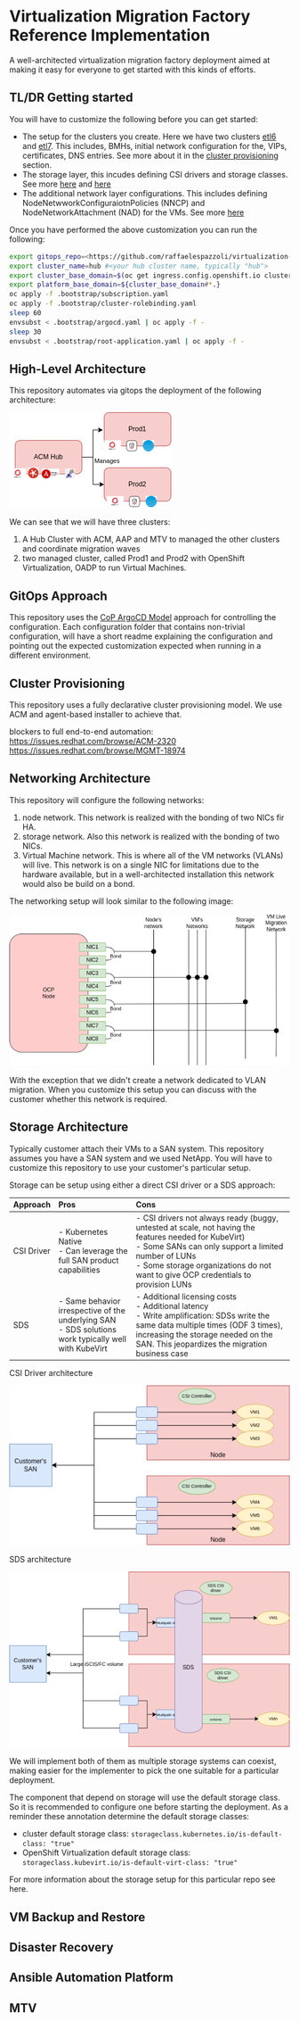 # Virtualization Migration Factory Reference Implementation
A well-architected virtualization migration factory deployment aimed at making it easy for everyone to get started with this kinds of efforts.

## TL/DR Getting started 

You will have to customize the following before you can get started:

- The setup for the clusters you create. Here we have two clusters [etl6](./clusters/hub/overlays/cluster-etl6/) and [etl7](./clusters/hub/overlays/cluster-etl7/). This includes, BMHs, initial network configuration for the, VIPs, certificates, DNS entries. See more about it in the [cluster provisioning](#cluster-provisioning) section.
- The storage layer, this incudes defining CSI drivers and storage classes. See more [here](#storage-architecture) and [here](./storage.md)
- The additional network layer configurations. This includes defining NodeNetwworkConfiguraiotnPolicies (NNCP) and NodeNetworkAttachment (NAD) for the VMs. See more [here](#networking-architecture)

Once you have performed the above customization you can run the following:

```sh
export gitops_repo=<https://github.com/raffaelespazzoli/virtualization-migration-factory-reference-implementation.git #<your newly created repo>>
export cluster_name=hub #<your hub cluster name, typically "hub">
export cluster_base_domain=$(oc get ingress.config.openshift.io cluster --template={{.spec.domain}} | sed -e "s/^apps.//")
export platform_base_domain=${cluster_base_domain#*.}
oc apply -f .bootstrap/subscription.yaml
oc apply -f .bootstrap/cluster-rolebinding.yaml
sleep 60
envsubst < .bootstrap/argocd.yaml | oc apply -f -
sleep 30
envsubst < .bootstrap/root-application.yaml | oc apply -f -
```

## High-Level Architecture

This repository automates via gitops the deployment of the following architecture:

![well-architected migration factory](media/clusters.drawio.png)

We can see that we will have three clusters:

1. A Hub Cluster with ACM, AAP and MTV to managed the other clusters and coordinate migration waves
2. two managed cluster, called Prod1 and Prod2 with OpenShift Virtualization, OADP to run Virtual Machines.


## GitOps Approach

This repository uses the [CoP ArgoCD Model](https://github.com/redhat-cop/gitops-standards-repo-template) approach for controlling the configuration.
Each configuration folder that contains non-trivial configuration, will have a short readme explaining the configuration and pointing out the expected customization expected when running in a different environment.

## Cluster Provisioning

This repository uses a fully declarative cluster provisioning model. We use ACM and agent-based installer to achieve that.


blockers to full end-to-end automation:
https://issues.redhat.com/browse/ACM-2320
https://issues.redhat.com/browse/MGMT-18974

## Networking Architecture

This repository will configure the following networks:

1. node network. This network is realized with the bonding of two NICs fir HA.
2. storage network. Also this network is realized with the bonding of two NICs.
3. Virtual Machine network. This is where all of the VM networks (VLANs) will live. This network is on a single NIC for limitations due to the hardware available, but in a well-architected installation this network would also be build on a bond.

The networking setup will look similar to the following image:

![networking](media/networking.drawio.png)

With the exception that we didn't create a network dedicated to VLAN migration. When you customize this setup you can discuss with the customer whether this network is required.

## Storage Architecture

Typically customer attach their VMs to a SAN system. This repository assumes you have a SAN system and we used NetApp. You will have to customize this repository to use your customer's particular setup.

Storage can be setup using either a direct CSI driver or a SDS approach:

| Approach | Pros | Cons |
| :-------- | :------- | :------- |
| CSI Driver | - Kubernetes Native</br> - Can leverage the full SAN product capabilities | - CSI drivers not always ready (buggy, untested at scale, not having the features  needed for KubeVirt) </br> - Some SANs can only support a limited number of LUNs </br> - Some storage organizations do not want to give OCP credentials to provision LUNs |
| SDS | - Same behavior irrespective of the underlying SAN </br> - SDS solutions work typically well with KubeVirt | - Additional licensing costs </br> - Additional latency </br> - Write amplification: SDSs write the same data multiple times (ODF 3 times), increasing the storage needed on the SAN. This jeopardizes the migration business case |

CSI Driver architecture

![csi](media/csi.drawio.png)

SDS architecture

![sds](media/sds.drawio.png)

We will implement both of them as multiple storage systems can coexist, making easier for the implementer to pick the one suitable for a particular deployment.

The component that depend on storage will use the default storage class. So it is recommended to configure one before starting the deployment. As a reminder these annotation determine the default storage classes:

- cluster default storage class: `storageclass.kubernetes.io/is-default-class: "true"`
- OpenShift Virtualization default storage class: `storageclass.kubevirt.io/is-default-virt-class: "true"`

For more information about the storage setup for this particular repo see here.

## VM Backup and Restore


## Disaster Recovery


## Ansible Automation Platform


## MTV


